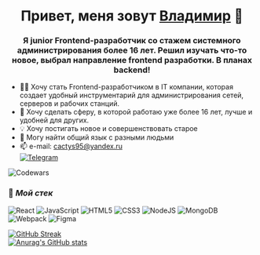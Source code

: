 <h1 align="center">Привет, меня зовут <a href="https://vk.com/c4ctys" target="_blank">Владимир</a> 👋

<h3 align="center">Я junior Frontend-разработчик со стажем системного администрирования более 16 лет. Решил изучать что-то новое, выбрал направление frontend разработки. В планах backend!</h3>

- 👨‍💻 Хочу стать Frontend-разработчиком в IT компании, которая создает удобный инструментарий для администрирования сетей, серверов и рабочих станций.
- 💞 Хочу сделать сферу, в которой работаю уже более 16 лет, лучше и удобней для других.
- 💡 Хочу постигать новое и совершенствовать старое
- 🤝 Могу найти общий язык с разными людьми
- 📫 e-mail: <cactys95@yandex.ru>  
[![Telegram](icon/telegram_logo_64.png)](https://t.me/khortys)

![Codewars](https://www.codewars.com/users/khortys/badges/large)

### 🔨 ***Мой стек***
![React](https://img.shields.io/badge/react-%2320232a.svg?style=for-the-badge&logo=react&logoColor=%2361DAFB)
![JavaScript](https://img.shields.io/badge/javascript-%23323330.svg?style=for-the-badge&logo=javascript&logoColor=%23F7DF1E)
![HTML5](https://img.shields.io/badge/html5-%23E34F26.svg?style=for-the-badge&logo=html5&logoColor=white)
![CSS3](https://img.shields.io/badge/css3-%231572B6.svg?style=for-the-badge&logo=css3&logoColor=white)
![NodeJS](https://img.shields.io/badge/node.js-6DA55F?style=for-the-badge&logo=node.js&logoColor=white)
![MongoDB](https://img.shields.io/badge/MongoDB-%234ea94b.svg?style=for-the-badge&logo=mongodb&logoColor=white)
![Webpack](https://img.shields.io/badge/webpack-%238DD6F9.svg?style=for-the-badge&logo=webpack&logoColor=black)
![Figma](https://img.shields.io/badge/figma-%23F24E1E.svg?style=for-the-badge&logo=figma&logoColor=white)

[![GitHub Streak](http://github-readme-streak-stats.herokuapp.com?user=cactys&theme=merko&hide_border=true&locale=ru&date_format=M%20j%5B%2C%20Y%5D&background=07086A&stroke=0711DD&ring=DD9124&fire=DD6519)](https://git.io/streak-stats)  
[![Anurag's GitHub stats](https://github-readme-stats.vercel.app/api?username=cactys)](https://github.com/anuraghazra/github-readme-stats)
<!--
<img src="https://github-readme-stats.vercel.app/api/top-langs/?username=cactys&layout=compact" height="140px"/>
<img src="https://github-profile-summary-cards.vercel.app/api/cards/profile-details?username=cactys" height="140px" />
-->


<!--
### Привет 👋
Я начинающий веб-разработчик, со стажем системного администрирования более 16 лет. Решил изучать что-то новое, выбрал направление frontend разработки. В планах backend!
+ Я хочу стать Frontend-разработчиком в IT компании, которая создает удобный инструментарий для администрирования сетей, серверов и рабочих станций. Это может быть небольшая компания, которая появилась не так давно, или крупный игрок на рынке. Я ищу работу не так активно, на первое время найти с возможностью удаленной работы. Готов зацепиться за возможность и приложить все усилия для развития карьеры в ближайшие 2 года.
+ Хочу сделать сферу, в которой работаю уже более 16 лет, лучше и удобней для других. У меня есть много идей, в которых мне бы хотелось работать. Следующий шаг — знакомство с сотрудниками и рекрутерами, а так же улучшить свое знание в веб-разработке и закончить Я.Практикум в срок.

По окончанию курса, возьмусь дальше изучать язык или другие языки. В Я.Практикуме это очень удобно!


  - 🔭 Сейчас разбораю над [бэкенд частью](https://github.com/cactys/express-mesto-gha) проекта [Mesto](https://github.com/cactys/react-mesto-auth)  

**cactys/cactys** is a ✨ _special_ ✨ repository because its `README.md` (this file) appears on your GitHub profile.

Here are some ideas to get you started:

 ...
- 🌱 I’m currently learning ...
- 👯 I’m looking to collaborate on ...
- 🤔 I’m looking for help with ...
- 💬 Ask me about ...
- 📫 How to reach me: ...
- 😄 Pronouns: ...
- ⚡ Fun fact: ...
-->
